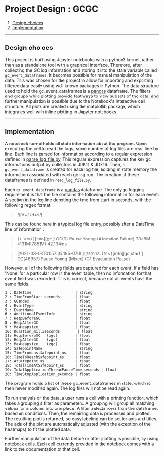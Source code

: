 # Project Design : GCGC

1. [Design choices](#design-choices)
2. [Implementation](#implementation)

---

## Design choices

This project is built using Jupyter notebooks with a python3 kernel, rather than as a standalone tool with a graphical interface. Therefore, after collecting the GC log information and storing it into the state variable called `gc_event_dataframes`, it becomes possible for manual manipulation of the data. This was chosen for the project to allow for importing and exporting filtered data easily using well known packages in Python. The data structure used to hold the gc_event_dataframes is a [pandas](https://pandas.pydata.org) dataframe. The filters and groups while plotting provide fast ways to view subsets of the data, and further manipulation is possible due to the Notebook's interactive cell structure. All plots are created using the matplotlib package, which integrates well with inline plotting in Jupyter notebooks.

---

## Implementation

A notebook kernel holds all state information about the program. Upon executing the cell to read the logs, some number of log files are read line by line. Each line is parsed for information according to a regular expression defined in [parse_log_file.py](parse_log_file.py). This regular expression captures the key gc informations output by collectors in JDK11 & JDK16. Then, a `gc_event_dataframe` is created for each log file, holding in state memory the information associated with each gc log run. The creation of these dataframes is defined in `read_log_file.py`. 

Each `gc_event_dataframe` is a [pandas](https://pandas.pydata.org) dataframe.
The only gc logging requirement is that the file contains the following information for each event: A section in the log line denoting the time from start in seconds, with the following regex format:
 >/[/d+/./d+s/]

This can be found here in a typical log file entry, possibly after a DateTime line of information.:

>`[1.879s]`[info][gc          ] GC(0) Pause Young (Allocation Failure) 2048M->131M(7851M) 42.134ms

> [2021-08-08T01:57:35.185-0700]`[269118.401s]`[info][gc,start      ] GC(46957) Pause Young (Mixed) (G1 Evacuation Pause)



However, all of the following fields are captured for each event. If a field has 'None' for a particular row in the event table, then no information for that event field was recorded. This is correct, because not all events have the same fields.
```
1 : DateTime                    | string
2 : TimeFromStart_seconds       | float
3 : GGIndex                     | float
4 : EventType                   | string
5 : EventName                   | string
6 : AdditionalEventInfo         | string
7 : HeapBeforeGC                | float
8 : HeapAfterGC                 | float
9 : MaxHeapsize                 | float
10: Duration_milliseconds        | float
11: HeapBeforeGC   (zgc)        | float
12: HeapAfterGC    (zgc)        | float
13: MaxHeapsize    (zgc)        | float
14: SafepointName               | string
15: TimeFromLastSafepoint_ns    | float
16: TimeToReachSafepoint_ns     | float
17: AtSafepoint_ns              | float
18: TotalTimeAtSafepoint_ns     | float
19: TotalApplicationThreadPauseTime_seconds | float
20: TimeStopApplication_seconds | float
```


The program holds a list of these gc_event_dataframes in state, which is then never modified again. The log files will not be read again.

To run analysis on the data, a user runs a cell with a printing function, which takes a grouping & filter as parameters.
A grouping will group all matching values for a column into one place. A filter selects rows from the dataframe, based on conditions. Then, the remaining data is processed and plotted. The resulting plot is returned, so easy labeling can be set for axis and titles. The axis of the plot are automatically adjusted (with the exception of the heatmaps) to fit the plotted data. 

Further manipulation of the data before or after plotting is possible, by using notebook cells. Each cell currently provided in the notebook comes with a link to the documentation of that cell.
